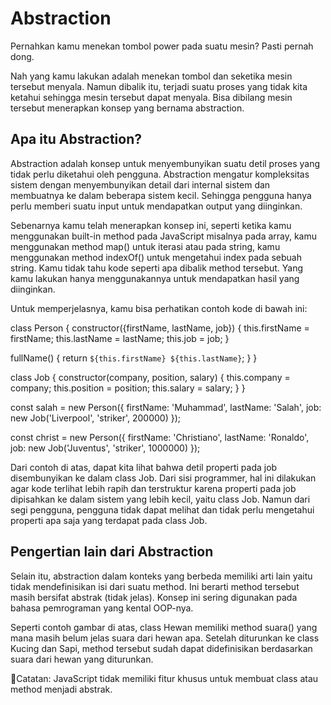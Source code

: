 # Abstraction
Pernahkan kamu menekan tombol power pada suatu mesin? Pasti pernah dong.

Nah yang kamu lakukan adalah menekan tombol dan seketika mesin tersebut menyala. Namun dibalik itu, terjadi suatu proses yang tidak kita ketahui sehingga mesin tersebut dapat menyala. Bisa dibilang mesin tersebut menerapkan konsep yang bernama abstraction.

## Apa itu Abstraction?
Abstraction adalah konsep untuk menyembunyikan suatu detil proses yang tidak perlu diketahui oleh pengguna. Abstraction mengatur kompleksitas sistem dengan menyembunyikan detail dari internal sistem dan membuatnya ke dalam beberapa sistem kecil. Sehingga pengguna hanya perlu memberi suatu input untuk mendapatkan output yang diinginkan.

Sebenarnya kamu telah menerapkan konsep ini, seperti ketika kamu menggunakan built-in method pada JavaScript misalnya pada array, kamu menggunakan method map() untuk iterasi atau pada string, kamu menggunakan method indexOf() untuk mengetahui index pada sebuah string. Kamu tidak tahu kode seperti apa dibalik method tersebut. Yang kamu lakukan hanya menggunakannya untuk mendapatkan hasil yang diinginkan.

Untuk memperjelasnya, kamu bisa perhatikan contoh kode di bawah ini:

class Person {
  constructor({firstName, lastName, job}) {
    this.firstName = firstName;
    this.lastName = lastName;
    this.job = job; 
  }

  fullName() {
    return `${this.firstName} ${this.lastName}`;
  }
}

class Job {
    constructor(company, position, salary) {
        this.company = company;
        this.position = position;
        this.salary = salary;
    }
}

const salah = new Person({
    firstName: 'Muhammad',
    lastName: 'Salah',
    job: new Job('Liverpool', 'striker', 200000)
});

const christ = new Person({
    firstName: 'Christiano',
    lastName: 'Ronaldo',
    job: new Job('Juventus', 'striker', 1000000)
});

Dari contoh di atas, dapat kita lihat bahwa detil properti pada job disembunyikan ke dalam class Job. Dari sisi programmer, hal ini dilakukan agar kode terlihat lebih rapih dan terstruktur karena properti pada job dipisahkan ke dalam sistem yang lebih kecil, yaitu class Job. Namun dari segi pengguna, pengguna tidak dapat melihat dan tidak perlu mengetahui properti apa saja yang terdapat pada class Job.

## Pengertian lain dari Abstraction

Selain itu, abstraction dalam konteks yang berbeda memiliki arti lain yaitu tidak mendefinisikan isi dari suatu method. Ini berarti method tersebut masih bersifat abstrak (tidak jelas). Konsep ini sering digunakan pada bahasa pemrograman yang kental OOP-nya.

[](https://skilvul-assets-01.s3-ap-southeast-1.amazonaws.com/lesson/js-intermediate/oop-abstract.png)

Seperti contoh gambar di atas, class Hewan memiliki method suara() yang mana masih belum jelas suara dari hewan apa. Setelah diturunkan ke class Kucing dan Sapi, method tersebut sudah dapat didefinisikan berdasarkan suara dari hewan yang diturunkan.

📝Catatan:
JavaScript tidak memiliki fitur khusus untuk membuat class atau method menjadi abstrak.